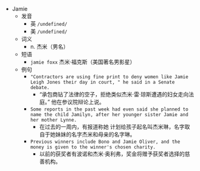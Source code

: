 - Jamie
  - 发音
    - 英 `/undefined/`
    - 美 `/undefined/`
  - 词义
    - n. 杰米（男名）
  - 短语
    - `jamie foxx` 杰米·福克斯（美国著名男影星） 
  - 例句
    - `"Contractors are using fine print to deny women like Jamie Leigh Jones their day in court, " he said in a Senate debate.`
      - “承包商钻了法律的空子，拒绝类似杰米·雷·琼斯遭遇的妇女走向法庭。” 他在参议院辩论上说。
    - `Some reports in the past week had even said she planned to name the child Jamilyn, after her younger sister Jamie and her mother Lynne.`
      - 在过去的一周内，有报道称她 计划给孩子起名叫杰米琳，名字取自于她妹妹的名字杰米和母亲的名字琳。
    - `Previous winners include Bono and Jamie Oliver, and the money is given to the winner's chosen charity.`
      - 以前的获奖者有波诺和杰米·奥利弗，奖金将赠予获奖者选择的慈善机构。

